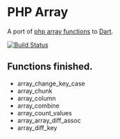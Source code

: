 PHP Array
=========

A port of [php array functions][phparray] to [Dart][dart].

[![Build Status](https://drone.io/github.com/RickySu/php_array/status.png)](https://drone.io/github.com/RickySu/php_array/latest)


## Functions finished.

* array_change_key_case
* array_chunk
* array_column
* array_combine
* array_count_values
* array_array_diff_assoc
* array_diff_key

[dart]: http://www.dartlang.org/

[phparray]: www.php.net/manual/en/ref.array.php